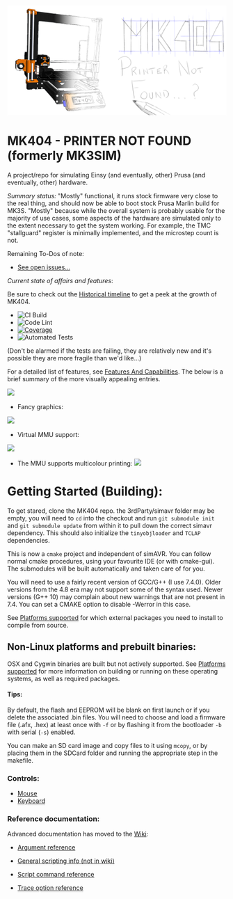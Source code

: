 ![](assets/Logo.png)

# MK404 - PRINTER NOT FOUND (formerly MK3SIM)
A project/repo for simulating Einsy (and eventually, other) Prusa (and eventually, other) hardware.

*Summary status:* "Mostly" functional, it runs stock firmware very close to the real thing, and should now be able to boot stock Prusa Marlin build for MK3S. "Mostly" because while the overall system is probably usable for the majority of use cases, some aspects of the hardware are simulated only to the extent necessary to get the system working. For example, the TMC "stallguard" register is minimally implemented, and the microstep count is not.

Remaining To-Dos of note:
- [See open issues...](https://github.com/vintagepc/MK404/issues/)

*Current state of affairs and features*:

Be sure to check out the [Historical timeline](https://github.com/vintagepc/MK404/wiki/Historical-Timeline) to get a peek at the growth of MK404.

- ![CI Build](https://github.com/vintagepc/MK404/workflows/CI%20Build/badge.svg)
- ![Code Lint](https://github.com/vintagepc/MK404/workflows/Code%20Lint/badge.svg)
- [![Coverage](https://codecov.io/gh/vintagepc/MK404/branch/master/graph/badge.svg)](https://codecov.io/gh/vintagepc/MK404)
- ![Automated Tests](https://github.com/vintagepc/MK404/workflows/Automated%20Tests/badge.svg)

(Don't be alarmed if the tests are failing, they are relatively new and it's possible they are more fragile than we'd like...)


For a detailed list of features, see [Features And Capabilities](https://github.com/vintagepc/MK404/wiki/Features-and-Capabilities-Summary). The below is a brief summary of the more visually appealing entries.


![](https://user-images.githubusercontent.com/53943260/80157964-63404880-8595-11ea-9bfe-55668a0d4807.png)

- Fancy graphics:

![](https://github.com/vintagepc/MK404/wiki/images/Advanced_gfx.png)

- Virtual MMU support:

![](https://github.com/vintagepc/MK404/wiki/images/MMU2.png)

- The MMU supports multicolour printing:
![](https://user-images.githubusercontent.com/53943260/84335826-c432d880-ab63-11ea-9534-6cc61ae1a745.png)

# Getting Started (Building):

To get stared, clone the MK404 repo. the 3rdParty/simavr folder may be empty, you will need to `cd` into the checkout and run `git submodule init` and `git submodule update` from within it to pull down the correct simavr dependency. This should also initialize the `tinyobjloader` and `TCLAP` dependencies.

This is now a `cmake` project and independent of simAVR. You can follow normal cmake procedures, using your favourite IDE (or with cmake-gui). The submodules will be built automatically and taken care of for you.

You will need to use a fairly recent version of GCC/G++ (I use 7.4.0). Older versions from the 4.8 era may not support some of the syntax used. Newer versions (G++ 10) may complain about new warnings that are not present in 7.4. You can set a CMAKE option to disable -Werror in this case.

See [Platforms supported](https://github.com/vintagepc/MK404/wiki/Supported-Operating-Systems) for which external packages you need to install to compile from source.

## Non-Linux platforms and prebuilt binaries:
OSX and Cygwin binaries are built but not actively supported. See [Platforms supported](https://github.com/vintagepc/MK404/wiki/Supported-Operating-Systems) for more information on building or running on these operating systems, as well as required packages.

#### Tips:
By default, the flash and EEPROM will be blank on first launch or if you delete the associated .bin files.
You will need to choose and load a firmware file (.afx, .hex) at least once with `-f` or by flashing it from the bootloader `-b` with serial (`-s`) enabled.

You can make an SD card image and copy files to it using `mcopy`, or by placing them in the SDCard folder and running the appropriate step in the makefile.

### Controls:

* [Mouse](https://github.com/vintagepc/MK404/wiki/Mouse-Functions)
* [Keyboard](https://github.com/vintagepc/MK404/wiki/Key-Controls)

### Reference documentation:
Advanced documentation has moved to the [Wiki](https://github.com/vintagepc/MK404/wiki):
* [Argument reference](https://github.com/vintagepc/MK404/wiki/Command-Line)
* [General scripting info (not in wiki)](scripts/Scripting.md)

* [Script command reference](https://github.com/vintagepc/MK404/wiki/Scripting)
* [Trace option reference](https://github.com/vintagepc/MK404/wiki/Trace-Options)
